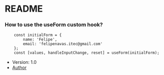 # README

### How to use the useForm custom hook?

```
    const initialForm = {
        name: 'Felipe',
        email: 'felipenavas.itec@gmail.com'
    };
    const [values, handleInputChange, reset] = useForm(initialForm);
```

- Version: 1.0
- [Author](https://www.linkedin.com/in/felipenavaslederhos)
